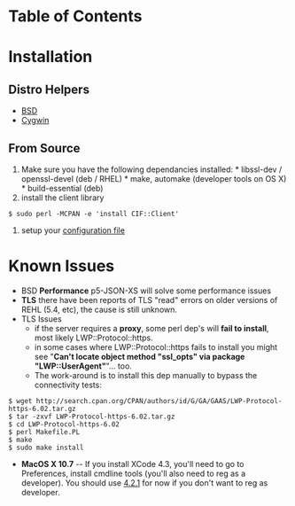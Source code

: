 # Table of Contents #



# Installation #
## Distro Helpers ##
  * [BSD](PerlClientBSD.md)
  * [Cygwin](PerlClientCygwin.md)

## From Source ##
  1. Make sure you have the following dependancies installed:
    * libssl-dev / openssl-devel (deb / RHEL)
    * make, automake (developer tools on OS X)
    * build-essential (deb)
  1. install the client library
```
$ sudo perl -MCPAN -e 'install CIF::Client'
```
  1. setup your [configuration file](GlobalConfigurationFile.md)

# Known Issues #
  * BSD **Performance** p5-JSON-XS will solve some performance issues
  * **TLS** there have been reports of TLS "read" errors on older versions of REHL (5.4, etc), the cause is still unknown.
  * TLS Issues
    * if the server requires a **proxy**, some perl dep's will **fail to install**, most likely LWP::Protocol::https.
    * in some cases where LWP::Protocol::https fails to install you might see "**Can't locate object method "ssl\_opts" via package "LWP::UserAgent"**"... too.
    * The work-around is to install this dep manually to bypass the connectivity tests:
```
$ wget http://search.cpan.org/CPAN/authors/id/G/GA/GAAS/LWP-Protocol-https-6.02.tar.gz
$ tar -zxvf LWP-Protocol-https-6.02.tar.gz
$ cd LWP-Protocol-https-6.02
$ perl Makefile.PL
$ make
$ sudo make install
```
  * **MacOS X 10.7** -- If you install XCode 4.3, you'll need to go to Preferences, install cmdline tools (you'll also need to reg as a developer). You should use [4.2.1](https://developer.apple.com/downloads/index.action) for now if you don't want to reg as developer.